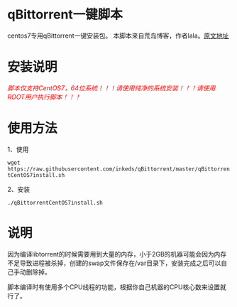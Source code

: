 # qBittorrent一键脚本
centos7专用qBittorrent一键安装包。
本脚本来自荒岛博客，作者lala。[原文地址](https://lala.im/4036.html)

# 安装说明

*<font color=#FF0000 >脚本仅支持CentOS7，64位系统！！！请使用纯净的系统安装！！！请使用ROOT用户执行脚本！！！</font>*

# 使用方法

1、使用

`wget https://raw.githubusercontent.com/inkeds/qBittorrent/master/qBittorrentCentOS7install.sh`

2、安装

`./qBittorrentCentOS7install.sh`

# 说明

因为编译libtorrent的时候需要用到大量的内存，小于2GB的机器可能会因为内存不足导致进程被杀掉，创建的swap文件保存在/var目录下，安装完成之后可以自己手动删除掉。

脚本编译时有使用多个CPU线程的功能，根据你自己机器的CPU核心数来设置就行了。
